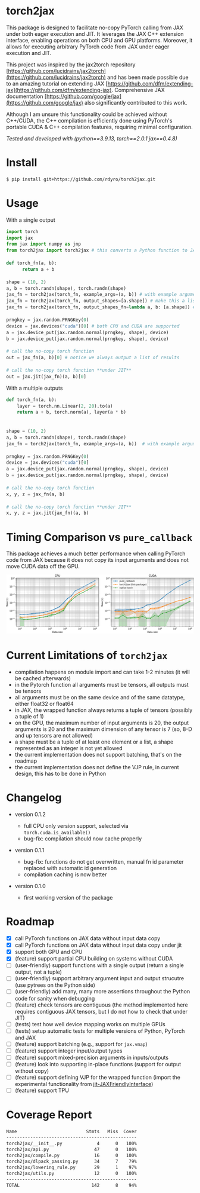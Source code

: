 # torch2jax

This package is designed to facilitate no-copy PyTorch calling from JAX under
both eager execution and JIT. It leverages the JAX C++ extension interface,
enabling operations on both CPU and GPU platforms. Moreover, it allows for
executing arbitrary PyTorch code from JAX under eager execution and JIT.

This project was inspired by the jax2torch repository
[https://github.com/lucidrains/jax2torch](https://github.com/lucidrains/jax2torch)
and has been made possible due to an amazing tutorial on extending JAX
[https://github.com/dfm/extending-jax](https://github.com/dfm/extending-jax).
Comprehensive JAX documentation
[https://github.com/google/jax](https://github.com/google/jax) also
significantly contributed to this work.

Although I am unsure this functionality could be achieved without C++/CUDA, the
C++ compilation is efficiently done using PyTorch's portable CUDA & C++
compilation features, requiring minimal configuration.

*Tested and developed with (python==3.9.13, torch==2.0.1 jax==0.4.8)*

# Install

```bash
$ pip install git+https://github.com/rdyro/torch2jax.git
```

# Usage

With a single output

```python
import torch
import jax
from jax import numpy as jnp
from torch2jax import torch2jax # this converts a Python function to JAX

def torch_fn(a, b):
      return a + b

shape = (10, 2)
a, b = torch.randn(shape), torch.randn(shape)
jax_fn = torch2jax(torch_fn, example_args=(a, b)) # with example argumetns
jax_fn = torch2jax(torch_fn, output_shapes=[a.shape]) # make this a list of shapes always
jax_fn = torch2jax(torch_fn, output_shapes_fn=lambda a, b: [a.shape]) # make this a list of shapes always

prngkey = jax.random.PRNGKey(0)
device = jax.devices("cuda")[0] # both CPU and CUDA are supported
a = jax.device_put(jax.random.normal(prngkey, shape), device)
b = jax.device_put(jax.random.normal(prngkey, shape), device)

# call the no-copy torch function
out = jax_fn(a, b)[0] # notice we always output a list of results

# call the no-copy torch function **under JIT**
out = jax.jit(jax_fn)(a, b)[0]
```

With a multiple outputs

```python
def torch_fn(a, b):
    layer = torch.nn.Linear(2, 20).to(a)
    return a + b, torch.norm(a), layer(a * b)


shape = (10, 2)
a, b = torch.randn(shape), torch.randn(shape)
jax_fn = torch2jax(torch_fn, example_args=(a, b))  # with example argumetns

prngkey = jax.random.PRNGKey(0)
device = jax.devices("cuda")[0]
a = jax.device_put(jax.random.normal(prngkey, shape), device)
b = jax.device_put(jax.random.normal(prngkey, shape), device)

# call the no-copy torch function
x, y, z = jax_fn(a, b)

# call the no-copy torch function **under JIT**
x, y, z = jax.jit(jax_fn)(a, b)

```

# Timing Comparison vs `pure_callback`

This package achieves a much better performance when calling PyTorch code from
JAX because it does not copy its input arguments and does not move CUDA data off
the GPU.

<img src="images/time_difference.png">


# Current Limitations of `torch2jax`

- compilation happens on module import and can take 1-2 minutes (it will be cached afterwards)
- in the Pytorch function all arguments must be tensors, all outputs must be tensors
- all arguments must be on the same device and of the same datatype, either float32 or float64
- in JAX, the wrapped function always returns a tuple of tensors (possibly a tuple of 1)
- on the GPU, the maximum number of input arguments is 20, the output arguments
  is 20 and the maximum dimension of any tensor is 7 (so, 8-D and up tensors are
  not allowed)
- a shape must be a tuple of at least one element or a list, a shape represented
  as an integer is not yet allowed
- the current implementation does not support batching, that's on the roadmap
- the current implementation does not define the VJP rule, in current design, this has to be done in 
  Python

# Changelog

- version 0.1.2
  - full CPU only version support, selected via `torch.cuda.is_available()`
  - bug-fix: compilation should now cache properly

- version 0.1.1
  - bug-fix: functions do not get overwritten, manual fn id parameter replaced with automatic id generation
  - compilation caching is now better

- version 0.1.0
  - first working version of the package


# Roadmap

- [x] call PyTorch functions on JAX data without input data copy
- [x] call PyTorch functions on JAX data without input data copy under jit
- [x] support both GPU and CPU
- [x] (feature) support partial CPU building on systems without CUDA
- [ ] (user-friendly) support functions with a single output (return a single output, not a tuple)
- [ ] (user-friendly) support arbitrary argument input and output strucutre (use pytrees on the 
      Python side)
- [ ] (user-friendly) add many, many more assertions throughout the Python code for sanity when 
      debugging
- [ ] (feature) check tensors are contiguous (the method implemented here requires contiguous JAX 
      tensors, but I do not how to check that under JIT)
- [ ] (tests) test how well device mapping works on multiple GPUs
- [ ] (tests) setup automatic tests for multiple versions of Python, PyTorch and JAX
- [ ] (feature) support batching (e.g., support for `jax.vmap`)
- [ ] (feature) support integer input/output types
- [ ] (feature) support mixed-precision arguments in inputs/outputs
- [ ] (feature) look into supporting in-place functions (support for output without copy)
- [ ] (feature) support defining VJP for the wrapped function (import the experimental functionality 
      from [jit-JAXFriendlyInterface](https://github.com/rdyro/jfi-JAXFriendlyInterface))
- [ ] (feature) support TPU

# Coverage Report

```
Name                          Stmts   Miss  Cover
-------------------------------------------------
torch2jax/__init__.py             4      0   100%
torch2jax/api.py                 47      0   100%
torch2jax/compile.py             16      0   100%
torch2jax/dlpack_passing.py      34      7    79%
torch2jax/lowering_rule.py       29      1    97%
torch2jax/utils.py               12      0   100%
-------------------------------------------------
TOTAL                           142      8    94%
```